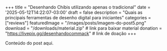+++
title = "Desenhando Chibis utilizando apenas o tradicional"
date = '2025-05-12T14:22:07-03:00'
draft = false
description = "Quais as principais ferramentas de desenho digital para iniciantes"
categories = ["reviews"]
featuredImage = "/images/posts/imagem-do-post5.png"
download = "/downloads/material.zip"   # link para baixar material
donation = "https://livepix.gg/desenhandocommack"  # link de doação
+++

Conteúdo do post aqui.